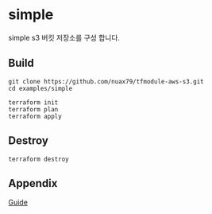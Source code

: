 # simple
simple s3 버킷 저장소를 구성 합니다.

## Build
```shell
git clone https://github.com/nuax79/tfmodule-aws-s3.git
cd examples/simple 

terraform init
terraform plan
terraform apply
```

## Destroy
```shell
terraform destroy
```

## Appendix
[Guide](../../README.md)